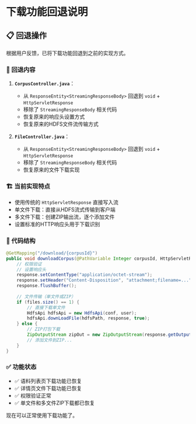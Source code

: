 # 下载功能回退说明

## 📋 回退操作

根据用户反馈，已将下载功能回退到之前的实现方式。

### 🔄 回退内容

1. **`CorpusController.java`**：
   - 从 `ResponseEntity<StreamingResponseBody>` 回退到 `void` + `HttpServletResponse`
   - 移除了 `StreamingResponseBody` 相关代码
   - 恢复原来的响应头设置方式
   - 恢复原来的HDFS文件流传输方式

2. **`FileController.java`**：
   - 从 `ResponseEntity<StreamingResponseBody>` 回退到 `void` + `HttpServletResponse`
   - 移除了 `StreamingResponseBody` 相关代码
   - 恢复原来的文件下载实现

### 🏗️ 当前实现特点

- 使用传统的 `HttpServletResponse` 直接写入流
- 单文件下载：直接从HDFS流式传输到客户端
- 多文件下载：创建ZIP输出流，逐个添加文件
- 设置标准的HTTP响应头用于下载识别

### 📝 代码结构

```java
@GetMapping("/download/{corpusId}")
public void downloadCorpus(@PathVariable Integer corpusId, HttpServletResponse response) {
    // 权限验证
    // 设置响应头
    response.setContentType("application/octet-stream");
    response.setHeader("Content-Disposition", "attachment;filename=...");
    response.flushBuffer();
    
    // 文件传输（单文件或ZIP）
    if (files.size() == 1) {
        // 直接下载单文件
        HdfsApi hdfsApi = new HdfsApi(conf, user);
        hdfsApi.downLoadFile(hdfsPath, response, true);
    } else {
        // ZIP打包下载
        ZipOutputStream zipOut = new ZipOutputStream(response.getOutputStream());
        // 添加文件到ZIP...
    }
}
```

### ✅ 功能状态

- ✅ 语料列表页下载功能已恢复
- ✅ 详情页文件下载功能已恢复  
- ✅ 权限验证正常
- ✅ 单文件和多文件ZIP下载都已恢复

现在可以正常使用下载功能了。 